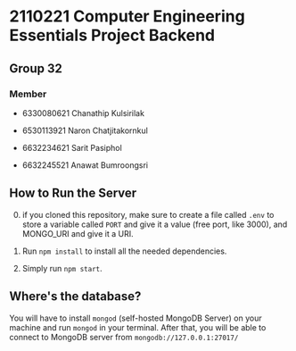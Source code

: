 # 2110221 Computer Engineering Essentials Project Backend

## Group 32

### Member

- 6330080621 Chanathip Kulsirilak

- 6530113921 Naron Chatjitakornkul

- 6632234621 Sarit Pasiphol

- 6632245521 Anawat Bumroongsri

## How to Run the Server

0. if you cloned this repository, make sure to create a file called `.env` to store a variable called `PORT` and give it a value (free port, like 3000), and MONGO_URI and give it a URI.

1. Run `npm install` to install all the needed dependencies.

2. Simply run `npm start`.

## Where's the database?

You will have to install `mongod` (self-hosted MongoDB Server) on your machine and run `mongod` in your terminal. After that, you will be able to connect to MongoDB server from `mongodb://127.0.0.1:27017/`